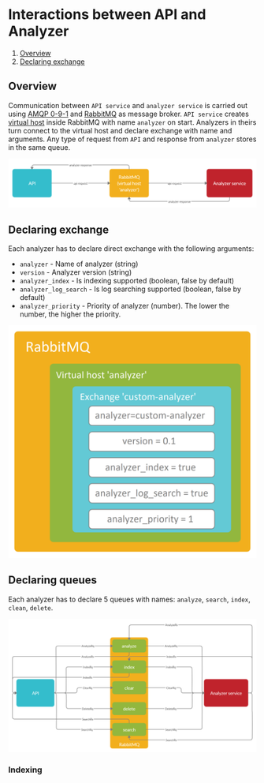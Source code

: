 # Interactions between API and Analyzer

1. [Overview](#overview)
1. [Declaring exchange](#declaring-exchange)

## Overview

Communication between `API service` and `analyzer service` is carried out using [AMQP 0-9-1](http://www.amqp.org/specification/0-9-1/amqp-org-download) and [RabbitMQ](https://www.rabbitmq.com) as message broker. `API service` creates [virtual host](https://www.rabbitmq.com/vhosts.html) inside RabbitMQ with name `analyzer` on start. Analyzers in theirs turn connect to the virtual host and declare exchange with name and arguments. Any type of request from `API` and response from `analyzer` stores in the same queue.  

![](/images/analyzer/api-analyzer.png)

## Declaring exchange

Each analyzer has to declare direct exchange with the following arguments:

- `analyzer` - Name of analyzer (string)
- `version` - Analyzer version (string)
- `analyzer_index` - Is indexing supported (boolean, false by default)
- `analyzer_log_search` - Is log searching supported (boolean, false by default)
- `analyzer_priority` - Priority of analyzer (number). The lower the number, the higher the priority. 

![](/images/analyzer/exchange.png)

## Declaring queues

Each analyzer has to declare 5 queues with names: `analyze`, `search`, `index`, `clean`, `delete`.

![](/images/analyzer/queues.png)

### Indexing







